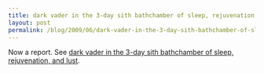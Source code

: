 ```yaml
---
title: dark vader in the 3-day sith bathchamber of sleep, rejuvenation, and lust
layout: post
permalink: /blog/2009/06/dark-vader-in-the-3-day-sith-bathchamber-of-sleep/
---
```


Now a report. See [dark vader in the 3-day sith bathchamber of sleep, rejuvenation, and lust](/reports/3-day-sith-bathchamber).

